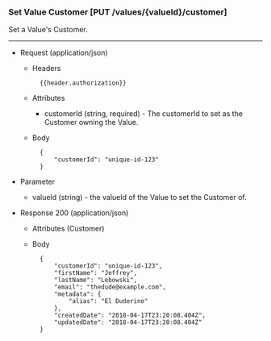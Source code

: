 ### Set Value Customer [PUT /values/{valueId}/customer]

Set a Value's Customer.

---

+ Request (application/json)
    + Headers
    
            {{header.authorization}}

    + Attributes
        + customerId (string, required) - The customerId to set as the Customer owning the Value.
        
    + Body
    
            {
                "customerId": "unique-id-123"
            }

+ Parameter
    + valueId (string) - the valueId of the Value to set the Customer of.

+ Response 200 (application/json)
    + Attributes (Customer)

    + Body

            {
                "customerId": "unique-id-123",
                "firstName": "Jeffrey",
                "lastName": "Lebowski",
                "email": "thedude@example.com",
                "metadata": {
                    "alias": "El Duderino"
                },
                "createdDate": "2018-04-17T23:20:08.404Z",
                "updatedDate": "2018-04-17T23:20:08.404Z"
            }
